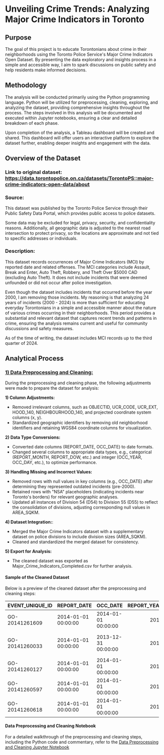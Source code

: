 # Unveiling Crime Trends: Analyzing Major Crime Indicators in Toronto

## Purpose
The goal of this project is to educate Torontonians about crime in their neighborhoods using the Toronto Police Service's Major Crime Indicators Open Dataset. By presenting the data exploratory and insights process in a simple and accessible way, I aim to spark discussions on public safety and help residents make informed decisions.

## Methodology
The analysis will be conducted primarily using the Python programming language. Python will be utilized for preprocessing, cleaning, exploring, and analyzing the dataset, providing comprehensive insights throughout the process. The steps involved in this analysis will be documented and executed within Jupyter notebooks, ensuring a clear and detailed breakdown of each phase.

Upon completion of the analysis, a Tableau dashboard will be created and shared. This dashboard will offer users an interactive platform to explore the dataset further, enabling deeper insights and engagement with the data. 

## Overview of the Dataset
### Link to original dataset: https://data.torontopolice.on.ca/datasets/TorontoPS::major-crime-indicators-open-data/about

### Source: 
This dataset was published by the Toronto Police Service through their Public Safety Data Portal, which provides public access to police datasets.

Some data may be excluded for legal, privacy, security, and confidentiality reasons. Additionally, all geographic data is adjusted to the nearest road intersection to protect privacy, so the locations are approximate and not tied to specific addresses or individuals. 

### Description:
This dataset records occurrences of Major Crime Indicators (MCI) by reported date and related offenses. The MCI categories include Assault, Break and Enter, Auto Theft, Robbery, and Theft Over $5000 CAD (excluding Auto Theft). It does not include incidents that were deemed unfounded or did not occur after police investigation.

Even though the dataset includes incidents that occurred before the year 2000, I am removing those incidents. My reasoning is that analyzing 24 years of incidents (2000 - 2024) is more than sufficient for educating everyday Torontonians in a simple and accessible manner about the nature of various crimes occurring in their neighborhoods. This period provides a substantial and relevant dataset that captures recent trends and patterns in crime, ensuring the analysis remains current and useful for community discussions and safety measures.

As of the time of writing, the dataset includes MCI records up to the third quarter of 2024.

## Analytical Process

### <ins>1) Data Preprocessing and Cleaning:</ins>

During the preprocessing and cleaning phase, the following adjustments were made to prepare the dataset for analysis:

**1) Column Adjustments:**

- Removed irrelevant columns, such as OBJECTID, UCR_CODE, UCR_EXT, HOOD_140, NEIGHBOURHOOD_140, and projected coordinate system columns (x, y).
- Standardized geographic identifiers by removing old neighborhood identifiers and retaining WGS84 coordinate columns for visualization.
  
**2) Data Type Conversions:**

- Converted date columns (REPORT_DATE, OCC_DATE) to date formats.
- Changed several columns to appropriate data types, e.g., categorical (REPORT_MONTH, REPORT_DOW, etc.) and integer (OCC_YEAR, OCC_DAY, etc.), to optimize performance.

**3) Handling Missing and Incorrect Values:**

- Removed rows with null values in key columns (e.g., OCC_DATE) after determining they represented outdated incidents (pre-2000).
- Retained rows with "NSA" placeholders (indicating incidents near Toronto's borders) for relevant geographic analyses.
- Updated all instances of Division 54 (D54) to Division 55 (D55) to reflect the consolidation of divisions, adjusting corresponding null values in AREA_SQKM.
  
**4) Dataset Integration:**:

- Merged the Major Crime Indicators dataset with a supplementary dataset on police divisions to include division sizes (AREA_SQKM).
- Cleaned and standardized the merged dataset for consistency.

**5) Export for Analysis:**

- The cleaned dataset was exported as Major_Crime_Indicators_Completed.csv for further analysis.

#### Sample of the Cleaned Dataset

Below is a preview of the cleaned dataset after the preprocessing and cleaning steps:

| EVENT_UNIQUE_ID   | REPORT_DATE         | OCC_DATE            |   REPORT_YEAR | REPORT_MONTH   |   REPORT_DAY |   REPORT_DOY | REPORT_DOW   |   REPORT_HOUR |   OCC_YEAR | OCC_MONTH   |   OCC_DAY |   OCC_DOY | OCC_DOW   |   OCC_HOUR | DIVISION   | LOCATION_TYPE                                       | PREMISES_TYPE   | OFFENCE             | MCI_CATEGORY   |   HOOD_158 | NEIGHBOURHOOD_158            |   LONG_WGS84 |   LAT_WGS84 |   AREA_SQKM |
|:------------------|:--------------------|:--------------------|--------------:|:---------------|-------------:|-------------:|:-------------|--------------:|-----------:|:------------|----------:|----------:|:----------|-----------:|:-----------|:----------------------------------------------------|:----------------|:--------------------|:---------------|-----------:|:-----------------------------|-------------:|------------:|------------:|
| GO-20141261609    | 2014-01-01 00:00:00 | 2014-01-01 00:00:00 |          2014 | January        |            1 |            1 | Wednesday    |             9 |       2014 | January     |         1 |         1 | Wednesday |          9 | D55        | Apartment (Rooming House, Condo)                    | Apartment       | Assault             | Assault        |        069 | Blake-Jones (69)             |     -79.3381 |     43.6751 |     41.034  |
| GO-20141260033    | 2014-01-01 00:00:00 | 2013-12-31 00:00:00 |          2014 | January        |            1 |            1 | Wednesday    |             2 |       2013 | December    |        31 |       365 | Tuesday   |         22 | D42        | Single Home, House (Attach Garage, Cottage, Mobile) | House           | Assault             | Assault        |        144 | Morningside Heights (144)    |     -79.1804 |     43.8063 |     84.6117 |
| GO-20141260127    | 2014-01-01 00:00:00 | 2014-01-01 00:00:00 |          2014 | January        |            1 |            1 | Wednesday    |             1 |       2014 | January     |         1 |         1 | Wednesday |          1 | D14        | Bar / Restaurant                                    | Commercial      | Assault Bodily Harm | Assault        |        084 | Little Portugal (84)         |     -79.4271 |     43.6425 |     14.1753 |
| GO-20141260597    | 2014-01-01 00:00:00 | 2014-01-01 00:00:00 |          2014 | January        |            1 |            1 | Wednesday    |             2 |       2014 | January     |         1 |         1 | Wednesday |          2 | D14        | Apartment (Rooming House, Condo)                    | Apartment       | Assault             | Assault        |        080 | Palmerston-Little Italy (80) |     -79.4156 |     43.6549 |     14.1753 |
| GO-20141260618    | 2014-01-01 00:00:00 | 2014-01-01 00:00:00 |          2014 | January        |            1 |            1 | Wednesday    |             5 |       2014 | January     |         1 |         1 | Wednesday |          2 | D14        | Bar / Restaurant                                    | Commercial      | Assault             | Assault        |        081 | Trinity-Bellwoods (81)       |     -79.4167 |     43.6551 |     14.1753 |Bellwoods (81)       |     -79.4167 |     43.6551 |     14.1753 |

#### Data Preprocessing and Cleaning Notebook

For a detailed walkthrough of the preprocessing and cleaning steps, including the Python code and commentary, refer to the [Data Preprocessing and Cleaning Jupyter Notebook](Unveiling-Crime-Trends-Analyzing-Major-Crime-Indicators-in-Toronto/Data%20Preprocessing%20and%20Cleaning.ipynb)
